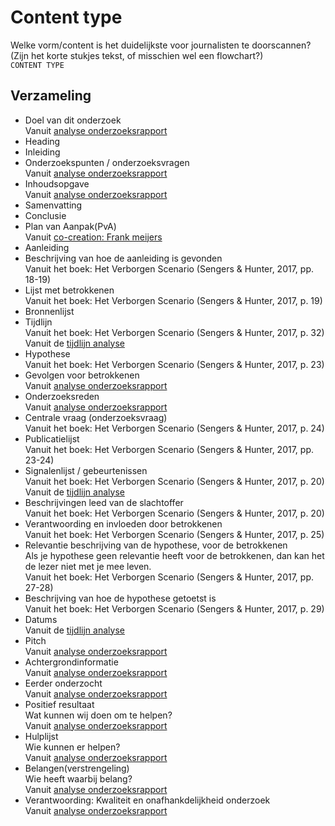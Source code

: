 # Content type

Welke vorm/content is het duidelijkste voor journalisten te doorscannen? \(Zijn het korte stukjes tekst, of misschien wel een flowchart?\)   
`CONTENT TYPE`

## Verzameling
* Doel van dit onderzoek
<br>Vanuit [analyse onderzoeksrapport](https://app.gitbook.com/@jorik/s/project-blauwdruk/research_methods/analyse_content/onderzoeksrapport)
* Heading
* Inleiding
* Onderzoekspunten / onderzoeksvragen
<br>Vanuit [analyse onderzoeksrapport](https://app.gitbook.com/@jorik/s/project-blauwdruk/research_methods/analyse_content/onderzoeksrapport)
* Inhoudsopgave
<br>Vanuit [analyse onderzoeksrapport](https://app.gitbook.com/@jorik/s/project-blauwdruk/research_methods/analyse_content/onderzoeksrapport)
* Samenvatting
* Conclusie
* Plan van Aanpak(PvA)
<br>Vanuit [co-creation: Frank meijers](https://app.gitbook.com/@jorik/s/project-blauwdruk/research_methods/co-creation/werkwijze_frank-meijers)
* Aanleiding
* Beschrijving van hoe de aanleiding is gevonden
<br>Vanuit het boek: Het Verborgen Scenario (Sengers & Hunter, 2017, pp. 18-19)
* Lijst met betrokkenen
<br>Vanuit het boek: Het Verborgen Scenario (Sengers & Hunter, 2017, p. 19)
* Bronnenlijst
* Tijdlijn
<br>Vanuit het boek: Het Verborgen Scenario (Sengers & Hunter, 2017, p. 32)
<br>Vanuit de [tijdlijn analyse](https://app.gitbook.com/@jorik/s/project-blauwdruk/research_methods/analyse_content/tijdlijn)
* Hypothese
<br>Vanuit het boek: Het Verborgen Scenario (Sengers & Hunter, 2017, p. 23)
* Gevolgen voor betrokkenen
<br>Vanuit [analyse onderzoeksrapport](https://app.gitbook.com/@jorik/s/project-blauwdruk/research_methods/analyse_content/onderzoeksrapport)
* Onderzoeksreden
<br>Vanuit [analyse onderzoeksrapport](https://app.gitbook.com/@jorik/s/project-blauwdruk/research_methods/analyse_content/onderzoeksrapport)
* Centrale vraag (onderzoeksvraag)
<br>Vanuit het boek: Het Verborgen Scenario (Sengers & Hunter, 2017, p. 24)
* Publicatielijst
<br>Vanuit het boek: Het Verborgen Scenario (Sengers & Hunter, 2017, pp. 23-24)
* Signalenlijst / gebeurtenissen
<br>Vanuit het boek: Het Verborgen Scenario (Sengers & Hunter, 2017, p. 20)
<br>Vanuit de [tijdlijn analyse](https://app.gitbook.com/@jorik/s/project-blauwdruk/research_methods/analyse_content/tijdlijn)
* Beschrijvingen leed van de slachtoffer
<br>Vanuit het boek: Het Verborgen Scenario (Sengers & Hunter, 2017, p. 20)
* Verantwoording en invloeden door betrokkenen
<br>Vanuit het boek: Het Verborgen Scenario (Sengers & Hunter, 2017, p. 25)
* Relevantie beschrijving van de hypothese, voor de betrokkenen
<br>Als je hypothese geen relevantie heeft voor de betrokkenen, dan kan het de lezer niet met je mee leven.
<br>Vanuit het boek: Het Verborgen Scenario (Sengers & Hunter, 2017, pp. 27-28)
* Beschrijving van hoe de hypothese getoetst is
<br>Vanuit het boek: Het Verborgen Scenario (Sengers & Hunter, 2017, p. 29)
* Datums
<br>Vanuit de [tijdlijn analyse](https://app.gitbook.com/@jorik/s/project-blauwdruk/research_methods/analyse_content/tijdlijn)
* Pitch
<br>Vanuit [analyse onderzoeksrapport](https://app.gitbook.com/@jorik/s/project-blauwdruk/research_methods/analyse_content/onderzoeksrapport)
* Achtergrondinformatie
<br>Vanuit [analyse onderzoeksrapport](https://app.gitbook.com/@jorik/s/project-blauwdruk/research_methods/analyse_content/onderzoeksrapport)
* Eerder onderzocht
<br>Vanuit [analyse onderzoeksrapport](https://app.gitbook.com/@jorik/s/project-blauwdruk/research_methods/analyse_content/onderzoeksrapport)
* Positief resultaat
<br>Wat kunnen wij doen om te helpen?
<br>Vanuit [analyse onderzoeksrapport](https://app.gitbook.com/@jorik/s/project-blauwdruk/research_methods/analyse_content/onderzoeksrapport)
* Hulplijst
<br>Wie kunnen er helpen?
<br>Vanuit [analyse onderzoeksrapport](https://app.gitbook.com/@jorik/s/project-blauwdruk/research_methods/analyse_content/onderzoeksrapport)
* Belangen(verstrengeling)
<br>Wie heeft waarbij belang?
<br>Vanuit [analyse onderzoeksrapport](https://app.gitbook.com/@jorik/s/project-blauwdruk/research_methods/analyse_content/onderzoeksrapport)
* Verantwoording: Kwaliteit en onafhankdelijkheid onderzoek
<br>Vanuit [analyse onderzoeksrapport](https://app.gitbook.com/@jorik/s/project-blauwdruk/research_methods/analyse_content/onderzoeksrapport)
